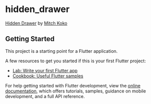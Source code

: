 # hidden_drawer

[Hidden Drawer](https://www.youtube.com/watch?v=piEpXEHERjs) by [Mitch Koko](https://www.youtube.com/c/MitchKoko)

## Getting Started

This project is a starting point for a Flutter application.

A few resources to get you started if this is your first Flutter project:

- [Lab: Write your first Flutter app](https://docs.flutter.dev/get-started/codelab)
- [Cookbook: Useful Flutter samples](https://docs.flutter.dev/cookbook)

For help getting started with Flutter development, view the
[online documentation](https://docs.flutter.dev/), which offers tutorials,
samples, guidance on mobile development, and a full API reference.
